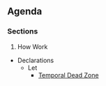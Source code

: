 
## Agenda

### Sections 

1. How Work 
- Declarations
    - Let
        - [Temporal Dead Zone](https://developer.mozilla.org/en-US/docs/Web/JavaScript/Reference/Statements/let#Temporal_dead_zone_and_errors_with_let)

